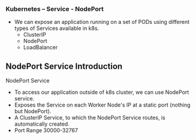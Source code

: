 ### Kubernetes – Service - NodePort
* We can expose an application running on a set of PODs using different types of Services available in k8s. 
  * ClusterIP
  * NodePort
  * LoadBalancer


## NodePort Service Introduction
NodePort Service 
* To access our application outside of k8s cluster, we can use NodePort service. 
* Exposes the Service on each Worker Node's IP at a static port (nothing but NodePort). 
* A ClusterIP Service, to which the NodePort Service routes, is automatically created. 
* Port Range 30000-32767
